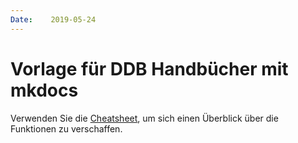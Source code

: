 ```yaml
---
Date:    2019-05-24
---
```


# Vorlage für DDB Handbücher mit mkdocs

Verwenden Sie die [Cheatsheet][L1], um sich einen Überblick über die Funktionen zu verschaffen.

[L1]: ./cheatsheet.html "Cheatsheet"
